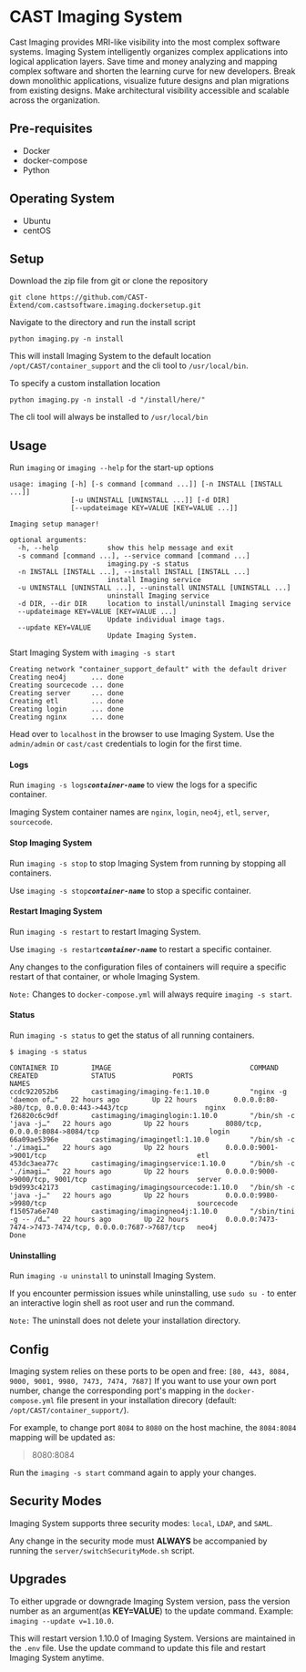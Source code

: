 # CAST Imaging System
Cast Imaging provides MRI-like visibility into the most complex software systems. Imaging System intelligently organizes complex applications into logical application layers. Save time and money analyzing and mapping complex software and shorten the learning curve for new developers. Break down monolithic applications, visualize future designs and plan migrations from existing designs. Make architectural visibility accessible and scalable across the organization.

## Pre-requisites

* Docker
* docker-compose
* Python

## Operating System

* Ubuntu
* centOS

## Setup

Download the zip file from git or clone the repository
```
git clone https://github.com/CAST-Extend/com.castsoftware.imaging.dockersetup.git
```

Navigate to the directory and run the install script
```
python imaging.py -n install
```
This will install Imaging System to the default location `/opt/CAST/container_support` and the cli tool to `/usr/local/bin`. 

To specify a custom installation location
```
python imaging.py -n install -d "/install/here/"
```
The cli tool will always be installed to `/usr/local/bin`

## Usage

Run `imaging` or `imaging --help` for the start-up options
```
usage: imaging [-h] [-s command [command ...]] [-n INSTALL [INSTALL ...]]
               [-u UNINSTALL [UNINSTALL ...]] [-d DIR]
               [--updateimage KEY=VALUE [KEY=VALUE ...]]

Imaging setup manager!

optional arguments:
  -h, --help            show this help message and exit
  -s command [command ...], --service command [command ...]
                        imaging.py -s status
  -n INSTALL [INSTALL ...], --install INSTALL [INSTALL ...]
                        install Imaging service
  -u UNINSTALL [UNINSTALL ...], --uninstall UNINSTALL [UNINSTALL ...]
                        uninstall Imaging service
  -d DIR, --dir DIR     location to install/uninstall Imaging service
  --updateimage KEY=VALUE [KEY=VALUE ...]
                        Update individual image tags.
  --update KEY=VALUE 
                        Update Imaging System.
```

Start Imaging System with `imaging -s start`
```
Creating network "container_support_default" with the default driver
Creating neo4j      ... done
Creating sourcecode ... done
Creating server     ... done
Creating etl        ... done
Creating login      ... done
Creating nginx      ... done
```
Head over to `localhost` in the browser to use Imaging System. Use the `admin/admin` or `cast/cast` credentials to login for the first time.

#### Logs

Run `imaging -s logs`***`container-name`*** to view the logs for a specific container.

Imaging System container names are `nginx`, `login`, `neo4j`, `etl`, `server`, `sourcecode`.

#### Stop Imaging System

Run `imaging -s stop` to stop Imaging System from running by stopping all containers.

Use `imaging -s stop`***`container-name`*** to stop a specific container.

#### Restart Imaging System

Run `imaging -s restart` to restart Imaging System.

Use `imaging -s restart`***`container-name`*** to restart a specific container.

Any changes to the configuration files of containers will require a specific restart of that container, or whole Imaging System.

`Note:` Changes to `docker-compose.yml` will always require `imaging -s start`.

#### Status

Run `imaging -s status` to get the status of all running containers.

```
$ imaging -s status

CONTAINER ID        IMAGE                                  COMMAND                  CREATED             STATUS              PORTS                                                      NAMES
ccdc922052b6        castimaging/imaging-fe:1.10.0          "nginx -g 'daemon of…"   22 hours ago        Up 22 hours         0.0.0.0:80->80/tcp, 0.0.0.0:443->443/tcp                   nginx
f26820c6c9df        castimaging/imaginglogin:1.10.0        "/bin/sh -c 'java -j…"   22 hours ago        Up 22 hours         8080/tcp, 0.0.0.0:8084->8084/tcp                           login
66a09ae5396e        castimaging/imagingetl:1.10.0          "/bin/sh -c './imagi…"   22 hours ago        Up 22 hours         0.0.0.0:9001->9001/tcp                                     etl
453dc3aea77c        castimaging/imagingservice:1.10.0      "/bin/sh -c './imagi…"   22 hours ago        Up 22 hours         0.0.0.0:9000->9000/tcp, 9001/tcp                           server
b9d993c42173        castimaging/imagingsourcecode:1.10.0   "/bin/sh -c 'java -j…"   22 hours ago        Up 22 hours         0.0.0.0:9980->9980/tcp                                     sourcecode
f15057a6e740        castimaging/imagingneo4j:1.10.0        "/sbin/tini -g -- /d…"   22 hours ago        Up 22 hours         0.0.0.0:7473-7474->7473-7474/tcp, 0.0.0.0:7687->7687/tcp   neo4j
Done
```

#### Uninstalling

Run `imaging -u uninstall` to uninstall Imaging System.

If you encounter permission issues while uninstalling, use `sudo su -` to enter an interactive login shell as root user and run the command. 

`Note:` The uninstall does not delete your installation directory. 

## Config

Imaging system relies on these ports to be open and free: `[80, 443, 8084, 9000, 9001, 9980, 7473, 7474, 7687]`
If you want to use your own port number, change the corresponding port's mapping in the `docker-compose.yml` file present in your installation direcory (default: `/opt/CAST/container_support/`).

For example, to change port `8084` to `8080` on the host machine, the `8084:8084` mapping will be updated as: 
> 8080:8084

Run the `imaging -s start` command again to apply your changes.

## Security Modes

Imaging System supports three security modes: `local`, `LDAP`, and `SAML`.

Any change in the security mode must **ALWAYS** be accompanied by running the `server/switchSecurityMode.sh` script.

## Upgrades

To either upgrade or downgrade Imaging System version, pass the version number as an argument(as **KEY=VALUE**) to the update command. Example: `imaging --update v=1.10.0`.

This will restart version 1.10.0 of Imaging System. Versions are maintained in the `.env` file. Use the update command to update this file and restart Imaging System anytime.
